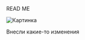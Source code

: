 READ ME

![Картинка](https://avatars.mds.yandex.net/i?id=3b4ce3a8ca59b22fd12ce9be1e5b9a58447c29ff-9222747-images-thumbs&n=13)

Внесли какие-то изменения